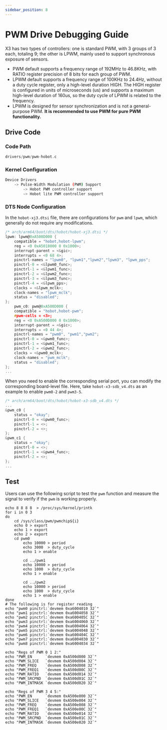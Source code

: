 ```yaml
---
sidebar_position: 8
---
```

# PWM Drive Debugging Guide

X3 has two types of controllers: one is standard PWM, with 3 groups of 3 each, totaling 9; the other is LPWM, mainly used to support synchronous exposure of sensors.

- PWM default supports a frequency range of 192MHz to 46.8KHz, with RATIO register precision of 8 bits for each group of PWM.
- LPWM default supports a frequency range of 100KHz to 24.4Hz, without a duty cycle register, only a high-level duration HIGH. The HIGH register is configured in units of microseconds (us) and supports a maximum high-level duration of 160us, so the duty cycle of LPWM is related to the frequency.
- LPWM is designed for sensor synchronization and is not a general-purpose PWM. **It is recommended to use PWM for pure PWM functionality.**

## Drive Code

### Code Path

```c
drivers/pwm/pwm-hobot.c
```

### Kernel Configuration

```bash
Device Drivers
    -> Pulse-Width Modulation (PWM) Support
        -> Hobot PWM controller support
        -> Hobot lite PWM controller support
```

### DTS Node Configuration

In the `hobot-xj3.dtsi` file, there are configurations for `pwm` and `lpwm`, which generally do not require any modifications.

```c
/* arch/arm64/boot/dts/hobot/hobot-xj3.dtsi */
lpwm: lpwm@0xA500D000 {
    compatible = "hobot,hobot-lpwm";
    reg = <0 0xA5018000 0 0x1000>;
    interrupt-parent = <&gic>;
    interrupts = <0 68 4>;
    pinctrl-names = "lpwm0", "lpwm1","lpwm2","lpwm3", "lpwm_pps";
    pinctrl-0 = <&lpwm0_func>;
    pinctrl-1 = <&lpwm1_func>;
    pinctrl-2 = <&lpwm2_func>;
    pinctrl-3 = <&lpwm3_func>;
    pinctrl-4 = <&lpwm_pps>;
    clocks = <&lpwm_mclk>;
    clock-names = "lpwm_mclk";
    status = "disabled";
};
    pwm_c0: pwm@0xA500D000 {
    compatible = "hobot,hobot-pwm";
    #pwm-cells = <3>;
    reg = <0 0xA500D000 0 0x1000>;
    interrupt-parent = <&gic>;
    interrupts = <0 44 4>;
    pinctrl-names = "pwm0", "pwm1","pwm2";
    pinctrl-0 = <&pwm0_func>;
    pinctrl-1 = <&pwm1_func>;
    pinctrl-2 = <&pwm2_func>;
    clocks = <&pwm0_mclk>;
    clock-names = "pwm_mclk";
    status = "disabled";
};
...
```

When you need to enable the corresponding serial port, you can modify the corresponding board-level file. Here, take `hobot-x3-sdb_v4.dts` as an example to enable `pwm0-2` and `pwm3-5`.

```c
/* arch/arm64/boot/dts/hobot/hobot-x3-sdb_v4.dts */
...
&pwm_c0 {
    status = "okay";
    pinctrl-0 = <&pwm0_func>;
    pinctrl-1 = <>;
    pinctrl-2 = <>;
};
&pwm_c1 {
    status = "okay";
    pinctrl-0 = <>;
    pinctrl-1 = <&pwm4_func>;
    pinctrl-2 = <>;
};
...
```

## Test

Users can use the following script to test the `pwm` function and measure the signal to verify if the `pwm` is working properly.

```shell
echo 8 8 8 8  > /proc/sys/kernel/printk
for i in 0 3
do
    cd /sys/class/pwm/pwmchip${i}
    echo 0 > export
    echo 1 > export
    echo 2 > export
    cd pwm0
        echo 10000 > period
        echo 3000  > duty_cycle
        echo 1 > enable
  
        cd ../pwm1
        echo 10000 > period
        echo 1000  > duty_cycle
        echo 1 > enable
 
        cd ../pwm2
        echo 10000 > period
        echo 1000  > duty_cycle
        echo 1 > enable
done
# The following is for register reading
echo "pwm0 pinctrl:`devmem 0xa6004010 32`"
echo "pwm1 pinctrl:`devmem 0xa6004058 32`"
echo "pwm2 pinctrl:`devmem 0xa600405C 32`"
echo "pwm3 pinctrl:`devmem 0xa6004060 32`"
echo "pwm4 pinctrl:`devmem 0xa6004064 32`"
echo "pwm5 pinctrl:`devmem 0xa6004048 32`"
echo "pwm6 pinctrl:`devmem 0xa600404C 32`"
echo "pwm7 pinctrl:`devmem 0xa6004030 32`"
echo "pwm8 pinctrl:`devmem 0xa6004034 32`"
 
echo "Regs of PWM 0 1 2:"
echo "PWM_EN      `devmem 0xA500d000 32`"
echo "PWM_SLICE   `devmem 0xA500d004 32`"
echo "PWM_FREQ    `devmem 0xA500d008 32`"
echo "PWM_FREQ1   `devmem 0xA500d00C 32`"
echo "PWM_RATIO   `devmem 0xA500d014 32`"
echo "PWM_SRCPND  `devmem 0xA500d01C 32`"
echo "PWM_INTMASK `devmem 0xA500d020 32`"
 
echo "Regs of PWM 3 4 5:"
echo "PWM_EN      `devmem 0xA500e000 32`"
echo "PWM_SLICE   `devmem 0xA500e004 32`"
echo "PWM_FREQ    `devmem 0xA500e008 32`"
echo "PWM_FREQ1   `devmem 0xA500e00C 32`"
echo "PWM_RATIO   `devmem 0xA500e014 32`"
echo "PWM_SRCPND  `devmem 0xA500e01C 32`"
echo "PWM_INTMASK `devmem 0xA500e020 32`"